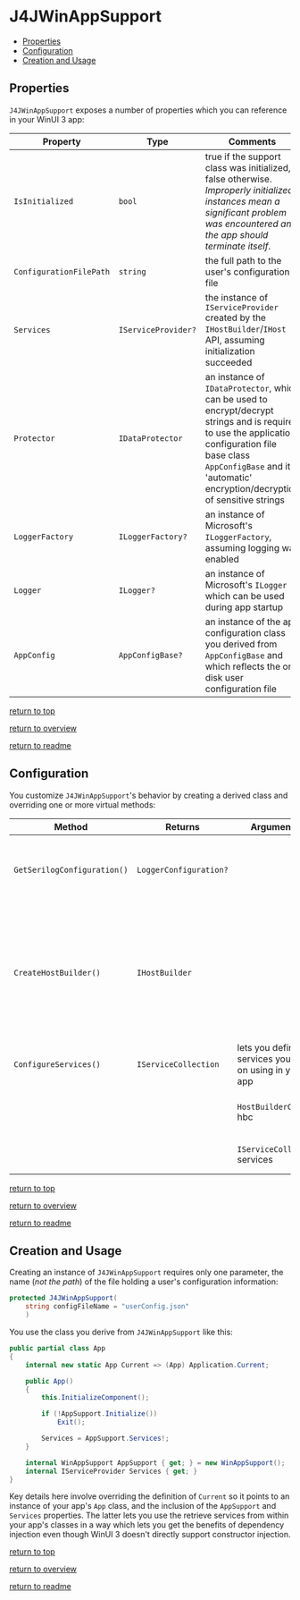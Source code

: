 # J4JWinAppSupport

- [Properties](#properties)
- [Configuration](#configuration)
- [Creation and Usage](#creation-and-usage)

## Properties

`J4JWinAppSupport` exposes a number of properties which you can reference in your WinUI 3 app:

|Property|Type|Comments|
|--------|----|--------|
|`IsInitialized`|`bool`|true if the support class was initialized, false otherwise. *Improperly initialized instances mean a significant problem was encountered and the app should terminate itself*.|
|`ConfigurationFilePath`|`string`|the full path to the user's configuration file|
|`Services`|`IServiceProvider?`|the instance of `IServiceProvider` created by the `IHostBuilder`/`IHost` API, assuming initialization succeeded|
|`Protector`|`IDataProtector`|an instance of `IDataProtector`, which can be used to encrypt/decrypt strings and is required to use the application configuration file base class `AppConfigBase` and its 'automatic' encryption/decryption of sensitive strings|
|`LoggerFactory`|`ILoggerFactory?`|an instance of Microsoft's `ILoggerFactory`, assuming logging was enabled|
|`Logger`|`ILogger?`|an instance of Microsoft's `ILogger` which can be used during app startup|
|`AppConfig`|`AppConfigBase?`|an instance of the app configuration class you derived from `AppConfigBase` and which reflects the on-disk user configuration file|

[return to top](#j4jwinappsupport)

[return to overview](startup.md)

[return to readme](readme.md)

## Configuration

You customize `J4JWinAppSupport`'s behavior by creating a derived class and overriding one or more virtual methods:

|Method|Returns|Argument(s)|Comments|
|------|-------|-----------|--------|
|`GetSerilogConfiguration()`|`LoggerConfiguration?`||defines your specific `Serilog` configuration. By default it returns `null` and logging is not set up|
|`CreateHostBuilder()`|`IHostBuilder`||allows you to modify/override the default host builder configuration, which parses the user configuration file and sets up the services you want (see `ConfigureServices()` below). Generally not overridden.|
|`ConfigureServices()`|`IServiceCollection`|lets you define the services you plan on using in your app|
|||`HostBuilderContext` hbc|context information you may need to configure your services|
|||`IServiceCollection` services|the collection to which you add your defined services|

[return to top](#j4jwinappsupport)

[return to overview](startup.md)

[return to readme](readme.md)

## Creation and Usage

Creating an instance of `J4JWinAppSupport` requires only one parameter, the name (*not the path*) of the file holding a user's configuration information:

```csharp
protected J4JWinAppSupport(
    string configFileName = "userConfig.json"
    )
```

You use the class you derive from `J4JWinAppSupport` like this:

```csharp
public partial class App
{
    internal new static App Current => (App) Application.Current;

    public App()
    {
        this.InitializeComponent();

        if (!AppSupport.Initialize())
            Exit();

        Services = AppSupport.Services!;
    }

    internal WinAppSupport AppSupport { get; } = new WinAppSupport();
    internal IServiceProvider Services { get; }
}
```

Key details here involve overriding the definition of `Current` so it points to an instance of your app's `App` class, and the inclusion of the `AppSupport` and `Services` properties. The latter lets you use the retrieve services from within your app's classes in a way which lets you get the benefits of dependency injection even though WinUI 3 doesn't directly support constructor injection.

[return to top](#j4jwinappsupport)

[return to overview](startup.md)

[return to readme](readme.md)
